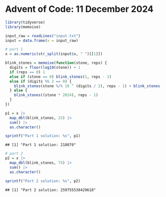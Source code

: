 Advent of Code: 11 December 2024
================

``` r
library(tidyverse)
library(memoise)
```

``` r
input_raw = readLines("input.txt")
input = data.frame(x = input_raw)
```

``` r
# part 1
x = as.numeric(str_split(input$x, " ")[[1]])

blink_stones = memoise(function(stone, reps) {
  digits = floor(log10(stone)) + 1
  if (reps == 0) 1
  else if (stone == 0) blink_stones(1, reps - 1)
  else if (digits %% 2 == 0) {
    blink_stones(stone %/% 10 ^ (digits / 2), reps - 1) + blink_stones(stone %% 10 ^ (digits / 2), reps - 1)
  } else {
    blink_stones((stone * 2024), reps - 1)
  }
})

p1 = x |>
  map_dbl(blink_stones, 25) |>
  sum() |>
  as.character()

sprintf("Part 1 solution: %s", p1)
```

    ## [1] "Part 1 solution: 218079"

``` r
# part 2
p2 = x |>
  map_dbl(blink_stones, 75) |>
  sum() |>
  as.character()

sprintf("Part 2 solution: %s", p2)
```

    ## [1] "Part 2 solution: 259755538429618"
